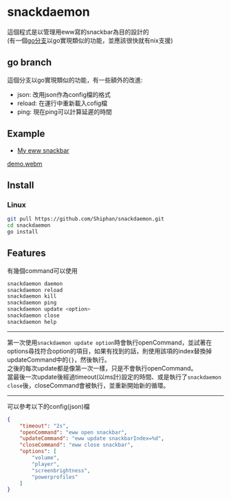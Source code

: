 # snackdaemon
這個程式是以管理用eww寫的snackbar為目的設計的  
(有一個[go分支](https://github.com/Shiphan/snackdaemon/tree/go)以go實現類似的功能，並應該很快就有nix支援)

[This project is aim to control a snackbar in eww, but it should work with other things that can be controlled by simple commands.]: # 

## go branch
這個分支以go實現類似的功能，有一些額外的改進:
* json: 改用json作為config檔的格式
* reload: 在運行中重新載入cofig檔
* ping: 現在ping可以計算延遲的時間

## Example
* [My eww snackbar](https://github.com/Shiphan/Dotfiles)

[demo.webm](https://github.com/Shiphan/snackdaemon/assets/140245703/270afdd5-f62d-458a-9bc2-1fbb979074b5)

## Install
### Linux
```bash
git pull https://github.com/Shiphan/snackdaemon.git
cd snackdaemon
go install
```

## Features
有幾個command可以使用

[There're three commands you can use.]: #

```bash
snackdaemon daemon
snackdaemon reload
snackdaemon kill
snackdaemon ping
snackdaemon update <option>
snackdaemon close
snackdaemon help
```

---

第一次使用`snackdaemon update option`時會執行openCommand，並試著在options尋找符合option的項目，如果有找到的話，則使用該項的index替換掉updateCommand中的`{}`，然後執行。  
之後的每次update都是像第一次一樣，只是不會執行openCommand。  
當最後一次update後經過timeout(以ms計)設定的時間、或是執行了`snackdaemon close`後，closeCommand會被執行，並重新開始新的循環。

[The first time you run `snackdaemon update something`, the `openCommand` will be executed. Then, it will try to find the match one of "something" in options. If found, use it's index to replace `{}` in `updateCommand`, and then execute it.  
Every following update is just like the first one, except that only the update part will be executed.
When the time set by `timeout` (in ms) has passed after the last update, or after you run `snackdaemon close`, `closeCommand` will be executed and next time it will start form the beginning.
]: #

---

可以參考以下的config(json)檔
```json
{
	"timeout": "2s",
	"openCommand": "eww open snackbar",
	"updateCommand": "eww update snackbarIndex=%d",
	"closeCommand": "eww close snackbar",
	"options": [
		"volume",
		"player",
		"screenbrightness",
		"powerprofiles"
	]
}
```